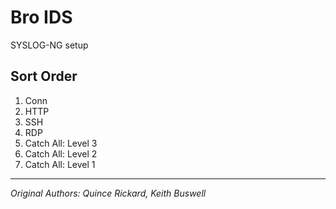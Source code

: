 # Bro IDS
SYSLOG-NG setup
## Sort Order
1. Conn
1. HTTP
1. SSH
1. RDP
1. Catch All: Level 3
1. Catch All: Level 2
1. Catch All: Level 1

***
*Original Authors: Quince Rickard, Keith Buswell*